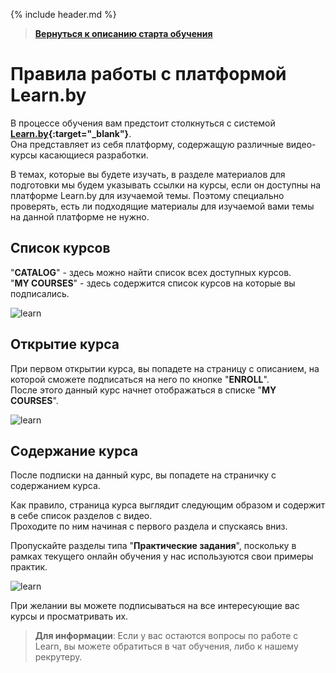 {% include header.md %}

>
>**[Вернуться к описанию старта обучения]({{site.materialsurl}}general/education_start)**
>

Правила работы с платформой Learn.by
===

В процессе обучения вам предстоит столкнуться с системой **[Learn.by](https://learn.by/){:target="_blank"}**.  
Она представляет из себя платформу, содержащую различные видео-курсы касающиеся разработки.

В темах, которые вы будете изучать, в разделе материалов для подготовки мы будем указывать ссылки на курсы, если он доступны на платформе Learn.by для изучаемой темы. Поэтому специально проверять, есть ли подходящие материалы для изучаемой вами темы на данной платформе не нужно.

Список курсов
---------------------

"**CATALOG**" - здесь можно найти список всех доступных курсов.  
"**MY COURSES**" - здесь содержится список курсов на которые вы подписались.

![learn]({{site.materialsurl}}general/img/learn-main-page.png)

Открытие курса
---------------------

При первом открытии курса, вы попадете на страницу с описанием, на которой сможете подписаться на него по кнопке "**ENROLL**".  
После этого данный курс начнет отображаться в списке "**MY COURSES**".

![learn]({{site.materialsurl}}general/img/learn-course-page-enroll.png)

Содержание курса
---------------------

После подписки на данный курс, вы попадете на страничку с содержанием курса.

Как правило, страница курса выглядит следующим образом и содержит в себе список разделов с видео.  
Проходите по ним начиная с первого раздела и спускаясь вниз.

Пропускайте разделы типа "**Практические задания**", поскольку в рамках текущего онлайн обучения у нас используются свои примеры практик.

![learn]({{site.materialsurl}}general/img/learn-course-page.png)

При желании вы можете подписываться на все интересующие вас курсы и просматривать их.

>**Для информации**: Если у вас остаются вопросы по работе с Learn, вы можете обратиться в чат обучения, либо к нашему рекрутеру.